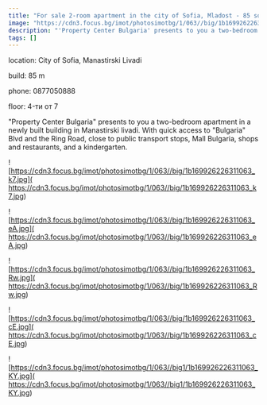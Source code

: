 ```yaml
---
title: "For sale 2-room apartment in the city of Sofia, Mladost - 85 sq.m / 150,000 EUR :: imot.bg Ad"
image: "https://cdn3.focus.bg/imot/photosimotbg/1/063//big/1b169926226311063_zQ.jpg"
description: "'Property Center Bulgaria' presents to you a two-bedroom apartment in a newly built building in Manastirski livadi. With quick access to 'Bulgaria' Blvd and the Ring Road, close to public transport stops, Mall Bulgaria, shops and restaurants, and a kindergarten."
tags: []
---
```


location: City of Sofia, Manastirski Livadi

build: 85 m

phone: 0877050888

floor: 4-ти от 7

"Property Center Bulgaria" presents to you a two-bedroom apartment in a newly built building in Manastirski livadi. With quick access to "Bulgaria" Blvd and the Ring Road, close to public transport stops, Mall Bulgaria, shops and restaurants, and a kindergarten.


![https://cdn3.focus.bg/imot/photosimotbg/1/063//big/1b169926226311063_k7.jpg]( https://cdn3.focus.bg/imot/photosimotbg/1/063//big/1b169926226311063_k7.jpg)


![https://cdn3.focus.bg/imot/photosimotbg/1/063//big/1b169926226311063_eA.jpg]( https://cdn3.focus.bg/imot/photosimotbg/1/063//big/1b169926226311063_eA.jpg)


![https://cdn3.focus.bg/imot/photosimotbg/1/063//big/1b169926226311063_Rw.jpg]( https://cdn3.focus.bg/imot/photosimotbg/1/063//big/1b169926226311063_Rw.jpg)


![https://cdn3.focus.bg/imot/photosimotbg/1/063//big/1b169926226311063_cE.jpg]( https://cdn3.focus.bg/imot/photosimotbg/1/063//big/1b169926226311063_cE.jpg)


![https://cdn3.focus.bg/imot/photosimotbg/1/063//big1/1b169926226311063_KY.jpg]( https://cdn3.focus.bg/imot/photosimotbg/1/063//big1/1b169926226311063_KY.jpg)


